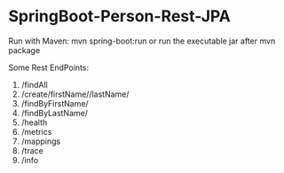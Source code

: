 # SpringBoot-Person-Rest-JPA
Run with Maven: mvn spring-boot:run
or run the executable jar after mvn package

Some Rest EndPoints:
1. /findAll
2. /create/firstName/<firstName string>/lastName/<lastName str>
3. /findByFirstName/<firstName value>
4. /findByLastName/<lastName>
5. /health
6. /metrics
7. /mappings
8. /trace
9. /info
